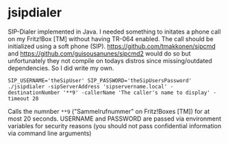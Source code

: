 # jsipdialer

SIP-Dialer implemented in Java. I needed something to initates a phone call on my Fritz!Box [TM] without having TR-064 enabled. 
The call should be initialized using a soft phone (SIP). https://github.com/tmakkonen/sipcmd and https://github.com/guisousanunes/sipcmd2 would do so but unfortunately they not compile on todays distros since missing/outdated dependencies. So I did write my own. 

```SIP_USERNAME='theSipUser' SIP_PASSWORD='theSipUsersPassword' ./jsipdialer -sipServerAddress 'sipservername.local' -destinationNumber '**9' -callerName 'The caller's name to display' -timeout 20```

Calls the numnber ```**9``` ("Sammelrufnummer" on Fritz!Boxes [TM]) for at most 20 seconds. 
USERNAME and PASSWORD are passed via environment variables for security reasons (you should not pass confidential information via command line arguments)

